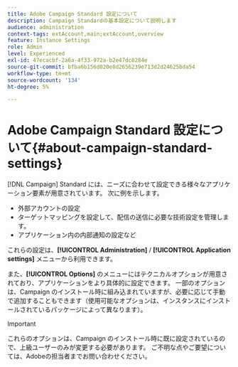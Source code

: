 ```yaml
---
title: Adobe Campaign Standard 設定について
description: Campaign Standardの基本設定について説明します
audience: administration
context-tags: extAccount,main;extAccount,overview
feature: Instance Settings
role: Admin
level: Experienced
exl-id: 47ecacbf-2a6a-4f33-972a-b2e47dc0284e
source-git-commit: bfba6b156d020e8d2656239e713d2d24625bda54
workflow-type: tm+mt
source-wordcount: '134'
ht-degree: 5%

---
```


# Adobe Campaign Standard 設定について{#about-campaign-standard-settings}

[!DNL Campaign] Standard には、ニーズに合わせて設定できる様々なアプリケーション要素が用意されています。 次に例を示します。

* 外部アカウントの設定
* ターゲットマッピングを設定して、配信の送信に必要な技術設定を管理します。
* アプリケーション内の内部通知の設定など

これらの設定は、**[!UICONTROL Administration]** / **[!UICONTROL Application settings]** メニューから利用できます。

また、**[!UICONTROL Options]** のメニューにはテクニカルオプションが用意されており、アプリケーションをより具体的に設定できます。 一部のオプションは、Campaign のインストール時に組み込まれていますが、必要に応じて手動で追加することもできます（使用可能なオプションは、インスタンスにインストールされているパッケージによって異なります）。

>[!IMPORTANT]
>
>これらのオプションは、Campaign のインストール時に既に設定されているので、上級ユーザーのみが変更する必要があります。 ご不明な点やご要望については、Adobeの担当者までお問い合わせください。
